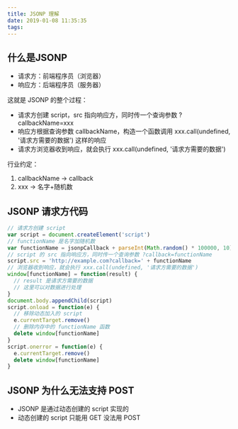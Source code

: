 ```yaml
---
title: JSONP 理解
date: 2019-01-08 11:35:35
tags:
---
```



## 什么是JSONP

- 请求方：前端程序员（浏览器）
- 响应方：后端程序员（服务器）

这就是 JSONP 的整个过程：

- 请求方创建 script，src 指向响应方，同时传一个查询参数 ?callbackName=xxx
- 响应方根据查询参数 callbackName，构造一个函数调用 xxx.call(undefined, '请求方需要的数据') 这样的响应
- 请求方浏览器收到响应，就会执行 xxx.call(undefined, '请求方需要的数据')

行业约定：

1. callbackName -> callback
2. xxx -> 名字+随机数

## JSONP 请求方代码

```js
// 请求方创建 script
var script = document.createElement('script')
// functionName 是名字加随机数
var functionName = jsonpCallback + parseInt(Math.random() * 100000, 10)
// script 的 src 指向响应方，同时传一个查询参数 ?callback=functionName
script.src = 'http://example.com?callback=' + functionName
// 浏览器收到响应，就会执行 xxx.call(undefined, '请求方需要的数据')
window[functionName] = function(result) {
  // result 是请求方需要的数据
  // 这里可以对数据进行处理
}
document.body.appendChild(script)
script.onload = function(e) {
  // 移除动态加入的 script
  e.currentTarget.remove()
  // 删除内存中的 functionName 函数
  delete window[functionName]
}
script.onerror = function(e) {
  e.currentTarget.remove()
  delete window[functionName]
}
```

## JSONP 为什么无法支持 POST

- JSONP 是通过动态创建的 script 实现的
- 动态创建的 script 只能用 GET 没法用 POST